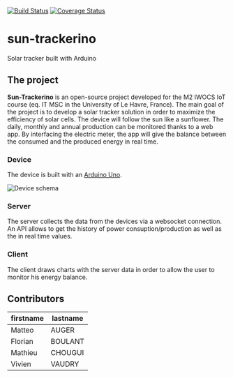 [![Build Status](https://travis-ci.org/matteoauger/sun-trackerino.svg?branch=master)](https://travis-ci.org/matteoauger/sun-trackerino) [![Coverage Status](https://coveralls.io/repos/github/matteoauger/sun-trackerino/badge.svg?branch=master)](https://coveralls.io/github/matteoauger/sun-trackerino?branch=master)

# sun-trackerino 

Solar tracker built with Arduino

## The project

**Sun-Trackerino** is an open-source project developed for the M2 IWOCS IoT course (eq. IT MSC in the University of Le Havre, France).
The main goal of the project is to develop a solar tracker solution in order to maximize the efficiency of solar cells. The device will follow the sun like a sunflower.
The daily, monthly and annual production can be monitored thanks to a web app. By interfacing the electric meter, the app will
give the balance between the consumed and the produced energy in real time.

### Device

The device is built with an [Arduino Uno](https://store.arduino.cc/arduino-uno-rev3).

![Device schema](https://github.com/matteoauger/sun-trackerino/device/resources/circuit.png "Device schema")

### Server

The server collects the data from the devices via a websocket connection. An API allows to get the history of power consuption/production as well as the in real time values. 

### Client

The client draws charts with the server data in order to allow the user to monitor his energy balance.

## Contributors

firstname | lastname 
----------|----------
Matteo    | AUGER    
Florian   | BOULANT  
Mathieu   | CHOUGUI  
Vivien    | VAUDRY   
